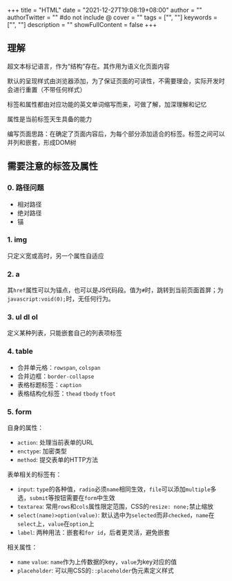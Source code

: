 +++
title = "HTML"
date = "2021-12-27T19:08:19+08:00"
author = ""
authorTwitter = "" #do not include @
cover = ""
tags = ["", ""]
keywords = ["", ""]
description = ""
showFullContent = false
+++

## 理解

超文本标记语言，作为“结构”存在。其作用为语义化页面内容

默认的呈现样式由浏览器添加，为了保证页面的可读性，不需要理会，实际开发时会进行重置（不带任何样式）

标签和属性都由对应功能的英文单词缩写而来，可做了解，加深理解和记忆

属性是当前标签天生具备的能力

编写页面思路：在确定了页面内容后，为每个部分添加适合的标签。标签之间可以并列和嵌套，形成DOM树

## 需要注意的标签及属性

### 0. 路径问题

- 相对路径
- 绝对路径
- 锚

### 1. img

只定义宽或高时，另一个属性自适应

### 2. a

其`href`属性可以为锚点，也可以是JS代码段。值为`#`时，跳转到当前页面首屏；为`javascript:void(0);`时，无任何行为。

### 3. ul dl ol

定义某种列表，只能嵌套自己的列表项标签

### 4. table

- 合并单元格：`rowspan`, `colspan`
- 合并边框：`border-collapse`
- 表格标题标签：`caption`
- 表格结构化标签：`thead` `tbody` `tfoot`

### 5. form

自身的属性：
- `action`: 处理当前表单的URL
- `enctype`: 加密类型
- `method`: 提交表单的HTTP方法

表单相关的标签有：
- `input`: `type`的各种值，`radio`必须`name`相同生效，`file`可以添加`multiple`多选，`submit`等按钮需要在`form`中生效
- `textarea`: 常用`rows`和`cols`属性限定范围，CSS的`resize: none;`禁止缩放
- `select(name)>option(value)`: 默认选中为`selected`而非`checked`，`name`在`select`上，`value`在`option`上
- `label`: 两种用法：嵌套和`for id`，后者更灵活，避免嵌套

相关属性：
- `name` `value`: `name`作为上传数据的key，`value`为key对应的值
- `placeholder`: 可以用CSS的`::placeholder`伪元素定义样式

